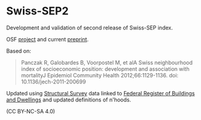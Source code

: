 # Swiss-SEP2

Development and validation of second release of Swiss-SEP index.  

OSF [project](https://osf.io/r8hz7/) and current [preprint](https://osf.io/py9tz/).  

Based on:

> Panczak R, Galobardes B, Voorpostel M, et alA Swiss neighbourhood index of socioeconomic position: development and association with mortalityJ Epidemiol Community Health 2012;66:1129-1136. doi: 10.1136/jech-2011-200699

Updated using [Structural Survey](https://www.bfs.admin.ch/bfs/en/home/statistics/population/surveys/se.html) data linked to [Federal Register of Buildings and Dwellings](https://www.bfs.admin.ch/bfs/en/home/registers/federal-register-buildings-dwellings.html) and updated definitions of n'hoods. 

(CC BY-NC-SA 4.0)
